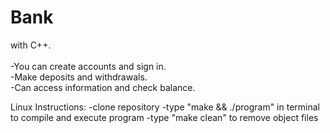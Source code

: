 # Bank
with C++.<br><br>
-You can create accounts and sign in.<br>
-Make deposits and withdrawals.<br>
-Can access information and check balance.<br>

Linux Instructions:
-clone repository
-type "make && ./program" in terminal to compile and execute program
-type "make clean" to remove object files
